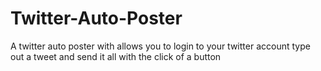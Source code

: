 # Twitter-Auto-Poster
A twitter auto poster with allows you to login to your twitter account type out a tweet and send it all with the click of a button
